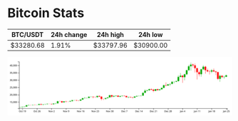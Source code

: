 # Bitcoin Stats

BTC/USDT|24h change|24h high|24h low|
|---|---|---|---|
|$33280.68|1.91%|$33797.96|$30900.00|

<img src="./chart.svg">
